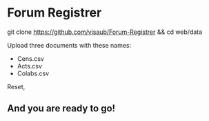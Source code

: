 # Forum Registrer
git clone https://github.com/visaub/Forum-Registrer && cd web/data

Upload three documents with these names:
- Cens.csv
- Acts.csv
- Colabs.csv

Reset,
<h2>And you are ready to go!</h2>